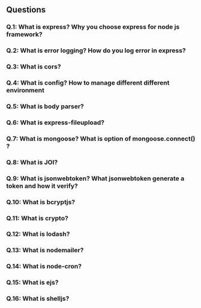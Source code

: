 ## Questions
### Q.1: What is express? Why you choose express for node js framework?
### Q.2: What is error logging? How do you log error in express?
### Q.3: What is cors?
### Q.4: What is config? How to manage different different environment
### Q.5: What is body parser?
### Q.6: What is express-fileupload?
### Q.7: What is mongoose? What is option of mongoose.connect() ?
### Q.8: What is JOI?
### Q.9: What is jsonwebtoken? What jsonwebtoken generate a token and how it verify?
### Q.10: What is bcryptjs?
### Q.11: What is crypto?
### Q.12: What is lodash?
### Q.13: What is nodemailer?
### Q.14: What is node-cron?
### Q.15: What is ejs?
### Q.16: What is shelljs?
